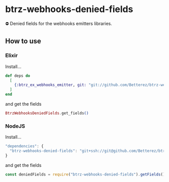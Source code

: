 # btrz-webhooks-denied-fields
:no_entry: Denied fields for the webhooks emitters libraries.

## How to use

### Elixir
Install...
```elixir
def deps do
  [
    {:btrz_ex_webhooks_emitter, git: "git://github.com/Betterez/btrz-webhooks-denied-fields.git"}
  ]
end
```
and get the fields
```elixir
BtrzWebhooksDeniedFields.get_fields()
```

### NodeJS
Install...
```javascript
"dependencies": {
  "btrz-webhooks-denied-fields": "git+ssh://git@github.com/Betterez/btrz-webhooks-denied-fields.git#master"
}
```
and get the fields
```javascript
const deniedFields = require("btrz-webhooks-denied-fields").getFields();
```